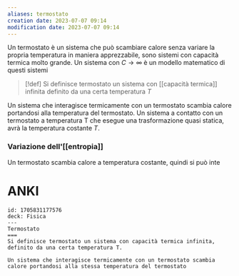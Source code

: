 ```yaml
---
aliases: termostato
creation date: 2023-07-07 09:14
modification date: 2023-07-07 09:14
---
```


Un termostato è un sistema che può scambiare calore senza variare la propria temperatura in maniera apprezzabile, sono sistemi con capacità termica molto grande.
Un sistema con $C \to \infty$ è un modello matematico di questi sistemi

>[!def]
>Si definisce termostato un sistema con [[capacità termica]] infinita definito da una certa temperatura $T$

Un sistema che interagisce termicamente con un termostato scambia calore portandosi alla temperatura del termostato.
Un sistema a contatto con un termostato a temperatura T che esegue una trasformazione quasi statica, avrà la temperatura costante $T$.

### Variazione dell'[[entropia]]
Un termostato scambia calore a temperatura costante, quindi si può inte
# ANKI

```anki
id: 1705831177576
deck: Fisica
---
Termostato
===
Si definisce termostato un sistema con capacità termica infinita, definito da una certa temperatura T.

Un sistema che interagisce termicamente con un termostato scambia calore portandosi alla stessa temperatura del termostato
```
